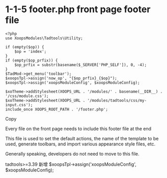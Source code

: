 # 1-1-5 footer.php front page footer file

```text
<?php
use XoopsModules\Tadtools\Utility;

if (empty($op)) {
    $op = 'index';
}
if (empty($op_prfix)) {
    $op_prfix = substr(basename($_SERVER['PHP_SELF']), 0, -4);
}
$TadMod->get_menu('toolbar');
$xoopsTpl->assign('now_op', "{$op_prfix}_{$op}");
$xoopsTpl->assign('xoopsModuleConfig', $xoopsModuleConfig);

$xoTheme->addStylesheet(XOOPS_URL . '/modules/' . basename(__DIR__) . '/css/module.css');
$xoTheme->addStylesheet(XOOPS_URL . '/modules/tadtools/css/my-input.css');
include_once XOOPS_ROOT_PATH . '/footer.php';
```

Copy

Every file on the front page needs to include this footer file at the end

This file is used to set the default actions, the name of the template to be used, generate toolbars, and import various appearance style files, etc.

Generally speaking, developers do not need to move to this file.

tadtools&gt;=3.39 新增 $xoopsTpl-&gt;assign\('xoopsModuleConfig', $xoopsModuleConfig\);

